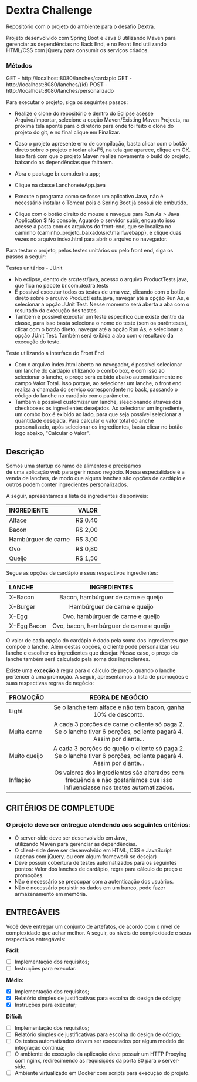 # Dextra Challenge

Repositório com o projeto do ambiente para o desafio Dextra.

Projeto desenvolvido com Spring Boot e Java 8 utilizando Maven para gerenciar as dependências no Back End, e no Front End utilizando HTML/CSS com jQuery para consumir os serviços criados.

### Métodos
GET - http://localhost:8080/lanches/cardapio
GET - http://localhost:8080/lanches/{id}
POST - http://localhost:8080/lanches/personalizado

Para executar o projeto, siga os seguintes passos:

- Realize o clone do repositório e dentro do Eclipse acesse Arquivo/Importar, selecione a opção Maven/Existing Maven Projects, na próxima tela aponte para o diretório para onde foi feito o clone do projeto do git, e no final clique em Finalizar. 

- Caso o projeto apresente erro de compilação, basta clicar com o botão direto sobre o projeto e teclar alt+F5, na tela que aparece, clique em OK. Isso fará com que o projeto Maven realize novamente o build do projeto, baixando as dependências que faltarem.

- Abra o package br.com.dextra.app; 

- Clique na classe LanchoneteApp.java 

- Execute o programa como se fosse um aplicativo Java, não é necessário instalar o Tomcat pois o Spring Boot já possui ele embutido. 

- Clique com o botão direito do mouse  e navegue para Run As > Java Application $ No console, Aguarde o servidor subir, enquanto isso acesse a pasta com os arquivos do front-end, que se localiza no caminho {caminho_projeto_baixado\src\main\webapp}, e clique duas vezes no arquivo index.html para abrir o arquivo no navegador.

Para testar o projeto, pelos testes unitários ou pelo front end, siga os passos a seguir:

Testes unitários - JUnit
- No eclipse, dentro de src/test/java, acesso o arquivo ProductTests.java, que fica no pacote br.com.dextra.tests
- É possivel executar todos os testes de uma vez, clicando com o botão direto sobre o arquivo ProductTests.java, navegar até a opção Run As, e selecionar a opção JUnit Test. Nesse momento será aberta a aba com o resultado da execução dos testes.
- Também é possivel executar um teste específico que existe dentro da classe, para isso basta seleciona o nome do teste (sem os parênteses), clicar com o botão direto, navegar até a opção Run As, e selecionar a opção JUnit Test. Também será exibida a aba com o resultado da execução do teste.

Teste utilizando a interface do Front End
- Com o arquivo index.html aberto no navegador, é possível selecionar um lanche do cardápio utilizando o combo box, e com isso ao selecionar o lanche, o preço será exibido abaixo automáticamente no campo Valor Total. Isso porque, ao selecionar um lanche, o front end realiza a chamada do serviço correspondente no back, passando o código do lanche no cardápio como parâmetro.
- Também é possível customizar um lanche, sleecionando através dos checkboxes os ingredientes desejados. Ao selecionar um ingrediente, um combo box é  exibido ao lado, para que seja possível selecionar a quantidade desejada. Para calcular o valor total do anche personalizado, após selecionar os ingredientes, basta clicar no botão logo abaixo, "Calcular o Valor".

## Descrição

Somos uma startup do ramo de alimentos e precisamos de uma aplicação web para gerir nosso negócio. Nossa especialidade é a venda de lanches, de modo que alguns lanches são opções de cardápio e outros podem conter ingredientes personalizados.

A seguir, apresentamos a lista de ingredientes disponíveis:


INGREDIENTE           |   VALOR
:---------            | --------:
Alface                | R$ 0.40
Bacon                 | R$ 2,00
Hambúrguer de carne   | R$ 3,00
Ovo                   | R$ 0,80
Queijo                | R$ 1,50

Segue as opções de cardápio e seus respectivos ingredientes:


LANCHE        |   INGREDIENTES
:---------    | :--------------------------------------:
X-Bacon       | Bacon, hambúrguer de carne e queijo
X-Burger      | Hambúrguer de carne e queijo
X-Egg         | Ovo, hambúrguer de carne e queijo
X-Egg Bacon   | Ovo, bacon, hambúrguer de carne e queijo

O valor de cada opção do cardápio é dado pela soma dos ingredientes que compõe o lanche. Além destas opções, o cliente pode personalizar seu lanche e escolher os ingredientes que desejar. Nesse caso, o preço do lanche também será calculado pela soma dos ingredientes.

Existe uma <b>exceção</b> à regra para o cálculo de preço, quando o lanche pertencer à uma promoção. A seguir, apresentamos a lista de promoções e suas respectivas regras de negócio:

PROMOÇÃO        |  REGRA DE NEGÓCIO
:---------      | :--------------------------------------:
Light           | Se o lanche tem alface e não tem bacon, ganha 10% de desconto.
Muita carne     | A cada 3 porções de carne o cliente só paga 2. Se o lanche tiver 6 porções, ocliente pagará 4. Assim por diante...
Muito queijo    | A cada 3 porções de queijo o cliente só paga 2. Se o lanche tiver 6 porções, ocliente pagará 4. Assim por diante...
Inflação        | Os valores dos ingredientes são alterados com frequência e não gostaríamos que isso influenciasse nos testes automatizados.

## CRITÉRIOS DE COMPLETUDE

### O projeto deve ser entregue atendendo aos seguintes critérios:

- O server-side deve ser desenvolvido em Java, utilizando Maven para gerenciar as dependências.
- O client-side deve ser desenvolvido em HTML, CSS e JavaScript (apenas com jQuery, ou com algum framework se desejar)
- Deve possuir cobertura de testes automatizados para os seguintes pontos: Valor dos lanches de cardápio, regra para cálculo de preço e promoções.
- Não é necessário se preocupar com a autenticação dos usuários.
- Não é necessário persistir os dados em um banco, pode fazer armazenamento em memória.


## ENTREGÁVEIS

Você deve entregar um conjunto de artefatos, de acordo com o nível de complexidade que achar melhor. A seguir, os níveis de complexidade e seus respectivos entregáveis:

<b>Fácil:</b>
- [ ] Implementação dos requisitos;
- [ ] Instruções para executar.

<b>Médio:</b>
- [X] Implementação dos requisitos;
- [X] Relatório simples de justificativas para escolha do design de código;
- [X] Instruções para executar;

<b>Difícil:</b>
- [ ] Implementação dos requisitos;
- [ ] Relatório simples de justificativas para escolha do design de código;
- [ ] Os testes automatizados devem ser executados por algum modelo de integração contínua;
- [ ] O ambiente de execução da aplicação deve possuir um HTTP Proxying com nginx, redirecimendo as requisições da porta 80 para o server-side.
- [ ] Ambiente virtualizado em Docker com scripts para execução do projeto.
